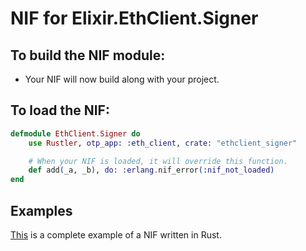 # NIF for Elixir.EthClient.Signer

## To build the NIF module:

- Your NIF will now build along with your project.

## To load the NIF:

```elixir
defmodule EthClient.Signer do
    use Rustler, otp_app: :eth_client, crate: "ethclient_signer"

    # When your NIF is loaded, it will override this function.
    def add(_a, _b), do: :erlang.nif_error(:nif_not_loaded)
end
```

## Examples

[This](https://github.com/hansihe/NifIo) is a complete example of a NIF written in Rust.
